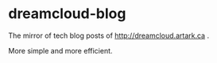 # dreamcloud-blog
The mirror of tech blog posts of http://dreamcloud.artark.ca .

More simple and more efficient.

